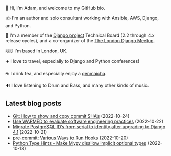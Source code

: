 <p>👋 Hi, I'm Adam, and welcome to my GitHub bio.<p>✍️ I'm an author and solo consultant working with Ansible, AWS, Django, and Python.<p>🦄 I'm a member of the <a class="reference external" href="https://www.djangoproject.com/foundation/teams/">Django project</a> Technical Board (2.2 through 4.x release cycles), and a co-organizer of the <a class="reference external" href="https://www.djangolondon.com/">The London Django Meetup</a>.<p>🇬🇧 I'm based in London, UK.<p>✈️ I love to travel, especially to Django and Python conferences!<p>☕️ I drink tea, and especially enjoy a <a class="reference external" href="https://en.wikipedia.org/wiki/Genmaicha">genmaicha</a>.<p>🔊 I love listening to Drum and Bass, and many other kinds of music.</p></p></p></p></p></p></p>

## Latest blog posts

* [Git: How to show and copy commit SHA’s](https://adamj.eu/tech/2022/10/24/git-how-to-show-and-copy-commit-shas/) (2022-10-24)
* [Use WARMED to evaluate software engineering practices](https://adamj.eu/tech/2022/10/22/use-warmed-to-evaluate-software-engineering-practices/) (2022-10-22)
* [Migrate PostgreSQL ID’s from serial to identity after upgrading to Django 4.1](https://adamj.eu/tech/2022/10/21/migrate-postgresql-ids-serial-identity-django-4.1/) (2022-10-21)
* [pre-commit: Various Ways to Run Hooks](https://adamj.eu/tech/2022/10/20/pre-commit-various-ways-to-run-hooks/) (2022-10-20)
* [Python Type Hints - Make Mypy disallow implicit optional types](https://adamj.eu/tech/2022/10/18/python-type-hints-implicit-optional-types/) (2022-10-18)